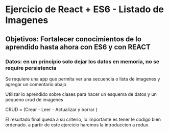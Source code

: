 # Ejercicio de React + ES6 - Listado de Imagenes

## Objetivos: Fortalecer conocimientos de lo aprendido hasta ahora con ES6 y con REACT

### Datos: en un principio solo dejar los datos en memoria, no se require persistencia

Se requiere una app que permita ver una secuencia o lista de imagenes y agregar un comentario abajo

Utilizar lo aprendido sobre clases para hacer un esquema de datos y un pequeno crud de imagenes

CRUD = (Crear - Leer - Actualizar y borrar )

El resultado final queda a su criterio, lo importante es tener le codigo bien ordenado. a partir de este ejercicio haremos la introduccion a redux.